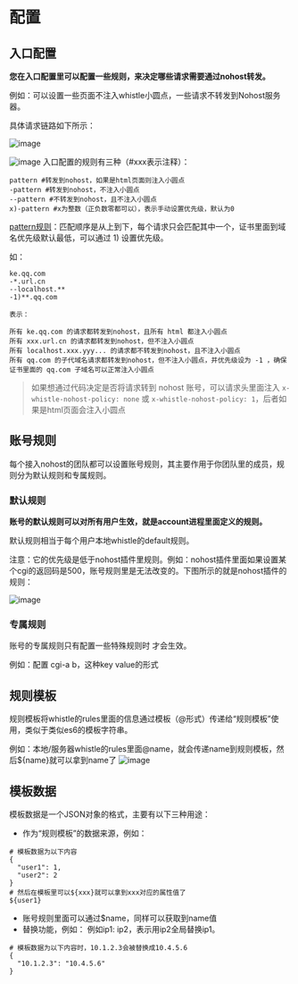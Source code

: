 # 配置
## 入口配置
**您在入口配置里可以配置一些规则，来决定哪些请求需要通过nohost转发。**

例如：可以设置一些页面不注入whistle小圆点，一些请求不转发到Nohost服务器。

具体请求链路如下所示：

![image](https://user-images.githubusercontent.com/9802379/70115398-89268880-169a-11ea-8ad9-f0fab305b633.png)

![image](https://user-images.githubusercontent.com/11450939/80209935-77ec1180-8665-11ea-909c-f45e0c6db636.png)
入口配置的规则有三种（#xxx表示注释）：
```
pattern #转发到nohost，如果是html页面则注入小圆点
-pattern #转发到nohost，不注入小圆点
--pattern #不转发到nohost，且不注入小圆点
x)-pattern #x为整数（正负数零都可以），表示手动设置优先级，默认为0
```
[pattern规则](https://wproxy.org/whistle/pattern.html)：匹配顺序是从上到下，每个请求只会匹配其中一个，证书里面到域名优先级默认最低，可以通过 1) 设置优先级。

如：
```
ke.qq.com
-*.url.cn
--localhost.**
-1)**.qq.com

表示：

所有 ke.qq.com 的请求都转发到nohost，且所有 html 都注入小圆点
所有 xxx.url.cn 的请求都转发到nohost，但不注入小圆点
所有 localhost.xxx.yyy... 的请求都不转发到nohost，且不注入小圆点
所有 qq.com 的子代域名请求都转发到nohost，但不注入小圆点，并优先级设为 -1 ，确保证书里面的 qq.com 子域名可以正常注入小圆点
```

> 如果想通过代码决定是否将请求转到 nohost 账号，可以请求头里面注入 `x-whistle-nohost-policy: none` 或 `x-whistle-nohost-policy: 1`，后者如果是html页面会注入小圆点

## 账号规则
每个接入nohost的团队都可以设置账号规则，其主要作用于你团队里的成员，规则分为默认规则和专属规则。

### 默认规则
**账号的默认规则可以对所有用户生效，就是account进程里面定义的规则。**

默认规则相当于每个用户本地whistle的default规则。

注意：它的优先级是低于nohost插件里规则。例如：nohost插件里面如果设置某个cgi的返回码是500，账号规则里是无法改变的。下图所示的就是nohost插件的规则：

![image](https://user-images.githubusercontent.com/9802379/70145884-07574f00-16dc-11ea-8746-60da5ebd0883.png)

### 专属规则
账号的专属规则只有配置一些特殊规则时 才会生效。

例如：配置 cgi-a b，这种key value的形式

## 规则模板
规则模板将whistle的rules里面的信息通过模板（@形式）传递给“规则模板”使用，类似于类似es6的模板字符串。

例如：本地/服务器whistle的rules里面@name，就会传递name到规则模板，然后${name}就可以拿到name了
![image](https://user-images.githubusercontent.com/9802379/70147394-1390db80-16df-11ea-8074-274bf278cc75.png)

## 模板数据
模板数据是一个JSON对象的格式，主要有以下三种用途：
- 作为“规则模板”的数据来源，例如：
```
# 模板数据为以下内容
{
  "user1": 1,
  "user2": 2
}
# 然后在模板里可以${xxx}就可以拿到xxx对应的属性值了
${user1}
```
- 账号规则里面可以通过$name，同样可以获取到name值
- 替换功能，例如：
例如ip1: ip2，表示用ip2全局替换ip1。
```
# 模板数据为以下内容时，10.1.2.3会被替换成10.4.5.6
{
  "10.1.2.3": "10.4.5.6"
}
```
